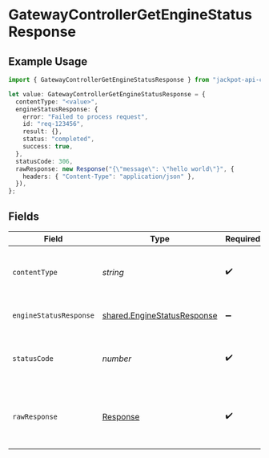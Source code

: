 # GatewayControllerGetEngineStatusResponse

## Example Usage

```typescript
import { GatewayControllerGetEngineStatusResponse } from "jackpot-api-client/models/operations";

let value: GatewayControllerGetEngineStatusResponse = {
  contentType: "<value>",
  engineStatusResponse: {
    error: "Failed to process request",
    id: "req-123456",
    result: {},
    status: "completed",
    success: true,
  },
  statusCode: 306,
  rawResponse: new Response("{\"message\": \"hello world\"}", {
    headers: { "Content-Type": "application/json" },
  }),
};
```

## Fields

| Field                                                                      | Type                                                                       | Required                                                                   | Description                                                                |
| -------------------------------------------------------------------------- | -------------------------------------------------------------------------- | -------------------------------------------------------------------------- | -------------------------------------------------------------------------- |
| `contentType`                                                              | *string*                                                                   | :heavy_check_mark:                                                         | HTTP response content type for this operation                              |
| `engineStatusResponse`                                                     | [shared.EngineStatusResponse](../../models/shared/enginestatusresponse.md) | :heavy_minus_sign:                                                         | Status retrieved successfully                                              |
| `statusCode`                                                               | *number*                                                                   | :heavy_check_mark:                                                         | HTTP response status code for this operation                               |
| `rawResponse`                                                              | [Response](https://developer.mozilla.org/en-US/docs/Web/API/Response)      | :heavy_check_mark:                                                         | Raw HTTP response; suitable for custom response parsing                    |